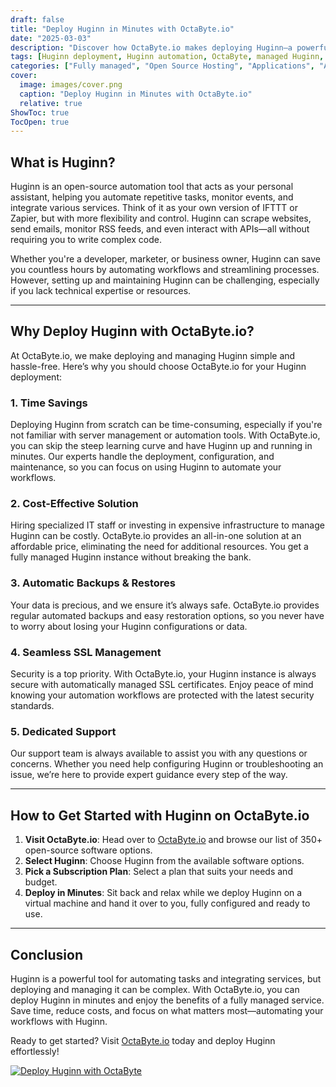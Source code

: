 ```yaml
---
draft: false
title: "Deploy Huginn in Minutes with OctaByte.io"
date: "2025-03-03"
description: "Discover how OctaByte.io makes deploying Huginn—a powerful open-source automation tool—effortless. Save time, reduce costs, and enjoy fully managed services with automatic backups, SSL management, and expert support."
tags: [Huginn deployment, Huginn automation, OctaByte, managed Huginn, open-source automation, deploy Huginn, Huginn benefits, managed open-source software, Huginn hosting, OctaByte Huginn]
categories: ["Fully managed", "Open Source Hosting", "Applications", "Automation", "Huginn"]
cover:
  image: images/cover.png
  caption: "Deploy Huginn in Minutes with OctaByte.io"
  relative: true
ShowToc: true
TocOpen: true
---
```



## What is Huginn?

Huginn is an open-source automation tool that acts as your personal assistant, helping you automate repetitive tasks, monitor events, and integrate various services. Think of it as your own version of IFTTT or Zapier, but with more flexibility and control. Huginn can scrape websites, send emails, monitor RSS feeds, and even interact with APIs—all without requiring you to write complex code.

Whether you're a developer, marketer, or business owner, Huginn can save you countless hours by automating workflows and streamlining processes. However, setting up and maintaining Huginn can be challenging, especially if you lack technical expertise or resources.

---

## Why Deploy Huginn with OctaByte.io?

At OctaByte.io, we make deploying and managing Huginn simple and hassle-free. Here’s why you should choose OctaByte.io for your Huginn deployment:

### 1. **Time Savings**
Deploying Huginn from scratch can be time-consuming, especially if you're not familiar with server management or automation tools. With OctaByte.io, you can skip the steep learning curve and have Huginn up and running in minutes. Our experts handle the deployment, configuration, and maintenance, so you can focus on using Huginn to automate your workflows.

### 2. **Cost-Effective Solution**
Hiring specialized IT staff or investing in expensive infrastructure to manage Huginn can be costly. OctaByte.io provides an all-in-one solution at an affordable price, eliminating the need for additional resources. You get a fully managed Huginn instance without breaking the bank.

### 3. **Automatic Backups & Restores**
Your data is precious, and we ensure it’s always safe. OctaByte.io provides regular automated backups and easy restoration options, so you never have to worry about losing your Huginn configurations or data.

### 4. **Seamless SSL Management**
Security is a top priority. With OctaByte.io, your Huginn instance is always secure with automatically managed SSL certificates. Enjoy peace of mind knowing your automation workflows are protected with the latest security standards.

### 5. **Dedicated Support**
Our support team is always available to assist you with any questions or concerns. Whether you need help configuring Huginn or troubleshooting an issue, we’re here to provide expert guidance every step of the way.

---

## How to Get Started with Huginn on OctaByte.io

1. **Visit OctaByte.io**: Head over to [OctaByte.io](https://octabyte.io) and browse our list of 350+ open-source software options.
2. **Select Huginn**: Choose Huginn from the available software options.
3. **Pick a Subscription Plan**: Select a plan that suits your needs and budget.
4. **Deploy in Minutes**: Sit back and relax while we deploy Huginn on a virtual machine and hand it over to you, fully configured and ready to use.

---

## Conclusion

Huginn is a powerful tool for automating tasks and integrating services, but deploying and managing it can be complex. With OctaByte.io, you can deploy Huginn in minutes and enjoy the benefits of a fully managed service. Save time, reduce costs, and focus on what matters most—automating your workflows with Huginn.

Ready to get started? Visit [OctaByte.io](https://octabyte.io) today and deploy Huginn effortlessly!

[![Deploy Huginn with OctaByte](/images/deploy-on-octabyte.png)](https://octabyte.io/fully-managed-open-source-services/applications/automation/huginn)